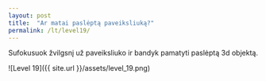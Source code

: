 ```yaml
---
layout: post
title:  "Ar matai paslėptą paveiksliuką?"
permalink: /lt/level19/
---
```

Sufokusuok žvilgsnį už paveiksliuko ir bandyk pamatyti paslėptą 3d objektą.

![Level 19]({{ site.url }}/assets/level_19.png)
